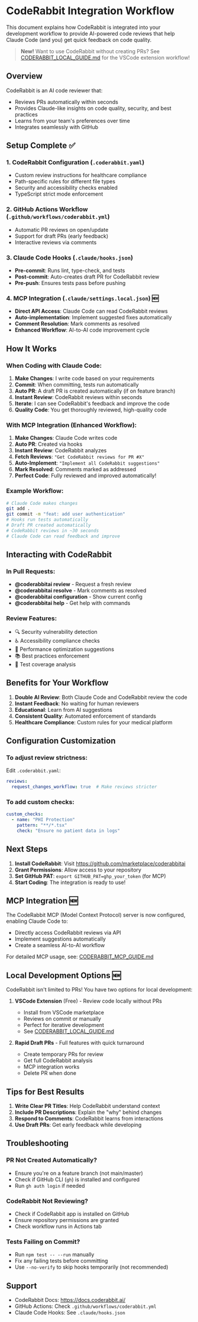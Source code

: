 # CodeRabbit Integration Workflow

This document explains how CodeRabbit is integrated into your development workflow to provide AI-powered code reviews that help Claude Code (and you) get quick feedback on code quality.

> **New!** Want to use CodeRabbit without creating PRs? See [CODERABBIT_LOCAL_GUIDE.md](./CODERABBIT_LOCAL_GUIDE.md) for the VSCode extension workflow!

## Overview

CodeRabbit is an AI code reviewer that:
- Reviews PRs automatically within seconds
- Provides Claude-like insights on code quality, security, and best practices
- Learns from your team's preferences over time
- Integrates seamlessly with GitHub

## Setup Complete ✅

### 1. CodeRabbit Configuration (`.coderabbit.yaml`)
- Custom review instructions for healthcare compliance
- Path-specific rules for different file types
- Security and accessibility checks enabled
- TypeScript strict mode enforcement

### 2. GitHub Actions Workflow (`.github/workflows/coderabbit.yml`)
- Automatic PR reviews on open/update
- Support for draft PRs (early feedback)
- Interactive reviews via comments

### 3. Claude Code Hooks (`.claude/hooks.json`)
- **Pre-commit**: Runs lint, type-check, and tests
- **Post-commit**: Auto-creates draft PR for CodeRabbit review
- **Pre-push**: Ensures tests pass before pushing

### 4. MCP Integration (`.claude/settings.local.json`) 🆕
- **Direct API Access**: Claude Code can read CodeRabbit reviews
- **Auto-implementation**: Implement suggested fixes automatically
- **Comment Resolution**: Mark comments as resolved
- **Enhanced Workflow**: AI-to-AI code improvement cycle

## How It Works

### When Coding with Claude Code:

1. **Make Changes**: I write code based on your requirements
2. **Commit**: When committing, tests run automatically
3. **Auto PR**: A draft PR is created automatically (if on feature branch)
4. **Instant Review**: CodeRabbit reviews within seconds
5. **Iterate**: I can see CodeRabbit's feedback and improve the code
6. **Quality Code**: You get thoroughly reviewed, high-quality code

### With MCP Integration (Enhanced Workflow):

1. **Make Changes**: Claude Code writes code
2. **Auto PR**: Created via hooks
3. **Instant Review**: CodeRabbit analyzes
4. **Fetch Reviews**: `"Get CodeRabbit reviews for PR #X"`
5. **Auto-Implement**: `"Implement all CodeRabbit suggestions"`
6. **Mark Resolved**: Comments marked as addressed
7. **Perfect Code**: Fully reviewed and improved automatically!

### Example Workflow:

```bash
# Claude Code makes changes
git add .
git commit -m "feat: add user authentication"
# Hooks run tests automatically
# Draft PR created automatically
# CodeRabbit reviews in ~30 seconds
# Claude Code can read feedback and improve
```

## Interacting with CodeRabbit

### In Pull Requests:
- **@coderabbitai review** - Request a fresh review
- **@coderabbitai resolve** - Mark comments as resolved
- **@coderabbitai configuration** - Show current config
- **@coderabbitai help** - Get help with commands

### Review Features:
- 🔍 Security vulnerability detection
- ♿ Accessibility compliance checks
- 🚀 Performance optimization suggestions
- 📚 Best practices enforcement
- 🧪 Test coverage analysis

## Benefits for Your Workflow

1. **Double AI Review**: Both Claude Code and CodeRabbit review the code
2. **Instant Feedback**: No waiting for human reviewers
3. **Educational**: Learn from AI suggestions
4. **Consistent Quality**: Automated enforcement of standards
5. **Healthcare Compliance**: Custom rules for your medical platform

## Configuration Customization

### To adjust review strictness:
Edit `.coderabbit.yaml`:
```yaml
reviews:
  request_changes_workflow: true  # Make reviews stricter
```

### To add custom checks:
```yaml
custom_checks:
  - name: "PHI Protection"
    pattern: "**/*.tsx"
    check: "Ensure no patient data in logs"
```

## Next Steps

1. **Install CodeRabbit**: Visit https://github.com/marketplace/coderabbitai
2. **Grant Permissions**: Allow access to your repository
3. **Set GitHub PAT**: `export GITHUB_PAT=ghp_your_token` (for MCP)
4. **Start Coding**: The integration is ready to use!

## MCP Integration 🆕

The CodeRabbit MCP (Model Context Protocol) server is now configured, enabling Claude Code to:
- Directly access CodeRabbit reviews via API
- Implement suggestions automatically
- Create a seamless AI-to-AI workflow

For detailed MCP usage, see: [CODERABBIT_MCP_GUIDE.md](./CODERABBIT_MCP_GUIDE.md)

## Local Development Options 🆕

CodeRabbit isn't limited to PRs! You have two options for local development:

1. **VSCode Extension** (Free) - Review code locally without PRs
   - Install from VSCode marketplace
   - Reviews on commit or manually
   - Perfect for iterative development
   - See [CODERABBIT_LOCAL_GUIDE.md](./CODERABBIT_LOCAL_GUIDE.md)

2. **Rapid Draft PRs** - Full features with quick turnaround
   - Create temporary PRs for review
   - Get full CodeRabbit analysis
   - MCP integration works
   - Delete PR when done

## Tips for Best Results

1. **Write Clear PR Titles**: Help CodeRabbit understand context
2. **Include PR Descriptions**: Explain the "why" behind changes
3. **Respond to Comments**: CodeRabbit learns from interactions
4. **Use Draft PRs**: Get early feedback while developing

## Troubleshooting

### PR Not Created Automatically?
- Ensure you're on a feature branch (not main/master)
- Check if GitHub CLI (`gh`) is installed and configured
- Run `gh auth login` if needed

### CodeRabbit Not Reviewing?
- Check if CodeRabbit app is installed on GitHub
- Ensure repository permissions are granted
- Check workflow runs in Actions tab

### Tests Failing on Commit?
- Run `npm test -- --run` manually
- Fix any failing tests before committing
- Use `--no-verify` to skip hooks temporarily (not recommended)

## Support

- CodeRabbit Docs: https://docs.coderabbit.ai/
- GitHub Actions: Check `.github/workflows/coderabbit.yml`
- Claude Code Hooks: See `.claude/hooks.json`